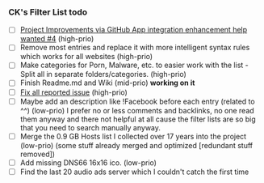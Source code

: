 ### CK's Filter List todo

- [ ] [Project Improvements via GitHub App integration enhancement help wanted #4](https://github.com/CHEF-KOCH/CKs-FilterList/issues/4) (high-prio)
- [ ] Remove most entries and replace it with more intelligent syntax rules which works for all websites (high-prio)
- [ ] Make categories for Porn, Malware, etc. to easier work with the list - Split all in separate folders/categories. (high-prio)
- [ ] Finish Readme.md and Wiki (mid-prio) **working on it**
- [ ] [Fix all reported issue](https://github.com/CHEF-KOCH/CKs-FilterList/issues) (high-prio)
- [ ] Maybe add an description like !Facebook before each entry (related to ^^) (low-prio) I prefer no or less comments and backlinks, no one read them anyway and there not helpful at all cause the filter lists are so big that you need to search manually anyway.
- [ ] Merge the 0.9 GB Hosts list I collected over 17 years into the project (low-prio) (some stuff already merged and optimized [redundant stuff removed])
- [ ] Add missing DNS66 16x16 ico. (low-prio)
- [ ] Find the last 20 audio ads server which I couldn't catch the first time 